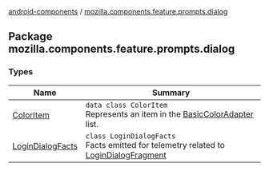 [android-components](../index.md) / [mozilla.components.feature.prompts.dialog](./index.md)

## Package mozilla.components.feature.prompts.dialog

### Types

| Name | Summary |
|---|---|
| [ColorItem](-color-item/index.md) | `data class ColorItem`<br>Represents an item in the [BasicColorAdapter](#) list. |
| [LoginDialogFacts](-login-dialog-facts/index.md) | `class LoginDialogFacts`<br>Facts emitted for telemetry related to [LoginDialogFragment](#) |

